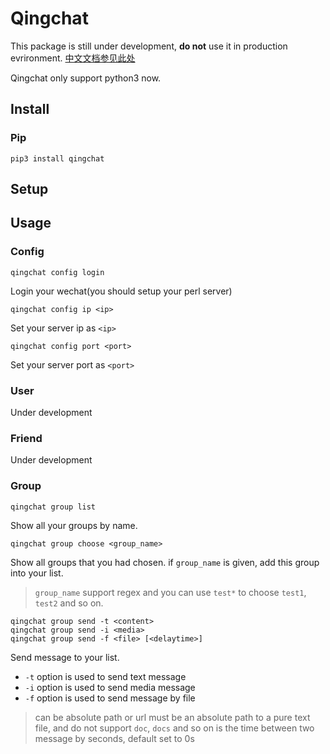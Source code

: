 # Qingchat

This package is still under development, **do not** use it in production evrironment.
[中文文档参见此处](https://github.com/Xuanwo/qingchat/blob/master/README-CN.md)

Qingchat only support python3 now.

## Install

### Pip

```
pip3 install qingchat
```

## Setup

## Usage

### Config

```
qingchat config login
```

Login your wechat(you should setup your perl server)

```
qingchat config ip <ip>
```

Set your server ip as `<ip>`

```
qingchat config port <port>
```

Set your server port as `<port>`

### User

Under development

### Friend

Under development

### Group

```
qingchat group list
```

Show all your groups by name.

```
qingchat group choose <group_name>
```

Show all groups that you had chosen.
if `group_name` is given, add this group into your list.

> `group_name` support regex and you can use `test*` to choose `test1`, `test2` and so on.

```
qingchat group send -t <content>
qingchat group send -i <media>
qingchat group send -f <file> [<delaytime>]
```

Send message to your list.

- `-t` option is used to send text message
- `-i` option is used to send media message
- `-f` option is used to send message by file

> <media> can be absolute path or url
> <file> must be an absolute path to a pure text file, and do not support `doc`, `docs` and so on
> <delaytime> is the time between two message by seconds, default set to 0s